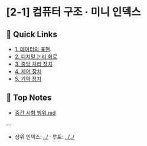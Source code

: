# [2-1] 컴퓨터 구조 · 미니 인덱스

## 🔗 Quick Links
- [1. 데이터의 표현](./1.%20%EB%8D%B0%EC%9D%B4%ED%84%B0%EC%9D%98%20%ED%91%9C%ED%98%84)
- [2. 디지털 논리 회로](./2.%20%EB%94%94%EC%A7%80%ED%84%B8%20%EB%85%BC%EB%A6%AC%20%ED%9A%8C%EB%A1%9C)
- [3. 중앙 처리 장치](./3.%20%EC%A4%91%EC%95%99%20%EC%B2%98%EB%A6%AC%20%EC%9E%A5%EC%B9%98)
- [4. 제어 장치](./4.%20%EC%A0%9C%EC%96%B4%20%EC%9E%A5%EC%B9%98)
- [5. 기억 장치](./5.%20%EA%B8%B0%EC%96%B5%20%EC%9E%A5%EC%B9%98)

## 📄 Top Notes
- [중간 시험 범위.md](./%EC%A4%91%EA%B0%84%20%EC%8B%9C%ED%97%98%20%EB%B2%94%EC%9C%84.md)

—
- 상위 인덱스: [../](../) · 루트: [../../](../../)

